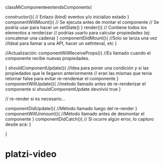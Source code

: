 classMiComponenteextendsComponents{

  constructor(){
  // Enlazo (bind) eventos y/o inicializo estado
  }
  componentWillMount(){
  // Se ejecuta antes de montar el componente
  // Se podría usar para hacer un setState()
  }
  render(){
  // Contiene todos los elementos a renderizar
  // podrías usarlo para calcular propiedades (ej: concatenar una cadena)
  }
  componentDidMount(){
  //Solo se lanza una vez
  //Ideal para llamar a una API, hacer un setInteval, etc
  }

  //Actualización:
  componentWillReceiveProps(){
  //Es llamado cuando el componente recibe nuevas propiedades.

  }
  shouldComponentUpdate(){
  //Idea para poner una condición y  si las propiedades que le llegaron anteriormente
  // eran las mismas que tenia retornar false para evitar re-renderear el componente
  }
  componentWillUpdate(){
  //metodo llamado antes de re-renderizar el componente si shouldComponentUpdate devolvió true
  }

  // re-render si es necesario...

  componentDidUpdate(){
  //Método llamado luego del re-render
  }
  componentWillUnmount(){
  //Método llamado antes de desmontar el componente
  }
  componentDidCatch(){
  // Si ocurre algún error, lo capturo desde acá:
  }

}
# platzi-video

